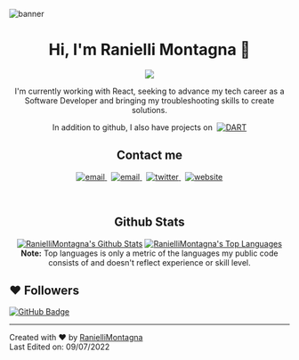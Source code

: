 ![banner](https://drive.google.com/uc?export=view&id=1UwjjwBLGkuNdUW40z5m1g0-6NvtqNerc)
<h1 align ="center">Hi, I'm Ranielli Montagna 👋</h1>
<p align='center'>
  <a href="https://github.com/jaypavasiya"><img src="https://readme-typing-svg.herokuapp.com?lines=Front+End+Developer;React%20|%20Typescript%20|%20NodeJS%20;Always%20learning%20new%20things&center=true&width=500&height=50"></a>
</p>

<p align="center">
 I'm currently working with React, seeking to advance my tech career as a Software Developer and bringing my troubleshooting skills to create solutions.
</p>

<div style="display: flex; justify-content: center; align-items: center; gap: 8px">
  In addition to github, I also have projects on
<a href="https://gitlab.com/RanielliMontagna/">
  <img alt="DART" src="https://img.shields.io/badge/GitLab-0175C2?style=for-the-badge&logo=gitlab&logoColor=white"/>
</a>
</div>

<h2 align="center">Contact me</h2>
<p align="center">
  <a href="mailto:contato@ranimontagna.com">
     <img  src="https://img.shields.io/badge/email-04001E?style=for-the-badge&logo=gmail&logoColor=1087E0" alt="email">
  </a>&nbsp;
  <a href="https://www.linkedin.com/in/rannimontagna">
     <img  src="https://img.shields.io/badge/linkedin-04001E?style=for-the-badge&logo=linkedin&logoColor=1087E0" alt="email">
  </a>&nbsp;
  <a href="https://twitter.com/Ranii_Montagna">
     <img  src="https://img.shields.io/badge/twitter-04001E?style=for-the-badge&logo=twitter&logoColor=1087E0" alt="twitter">
  </a>&nbsp;
  <a href="https://ranimontagna.com">
     <img  src="https://img.shields.io/badge/website-04001E?style=for-the-badge&logo=about.me&logoColor=1087E0" alt="website">
  </a>
</p>
  
<br/>

<div align="center">
<h2>Github Stats</h2>
    <a href="https://github.com/RanielliMontagna/github-readme-stats"><img alt="RanielliMontagna's Github Stats" src="https://github-readme-stats.vercel.app/api?username=RanielliMontagna&show_icons=true&count_private=true&theme=react&hide_border=true&bg_color=0D1117" /></a>
  <a href="https://github.com/RanielliMontagna/github-readme-stats"><img alt="RanielliMontagna's Top Languages" src="https://github-readme-stats.vercel.app/api/top-langs/?username=RanielliMontagna&langs_count=8&count_private=true&layout=compact&theme=react&hide_border=true&bg_color=0D1117" /></a>
  <br/>
  <b>Note:</b> Top languages is only a metric of the languages my public code consists of and doesn't reflect experience or skill level.
</div>
  

  ## ❤ Followers
<a href="https://github.com/RanielliMontagna?tab=followers"><img src="https://img.shields.io/github/followers/RanielliMontagna?label=Followers&style=social" alt="GitHub Badge"></a>

----
Created with ❤️ by [RanielliMontagna](https://github.com/RanielliMontagna)<br />
Last Edited on: 09/07/2022